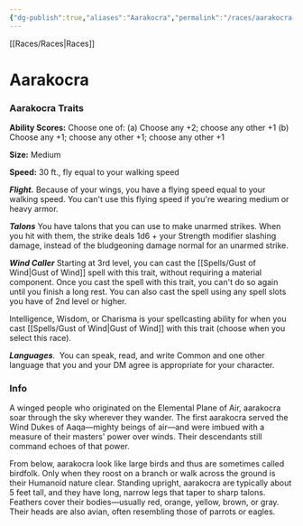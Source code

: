 ```yaml
---
{"dg-publish":true,"aliases":"Aarakocra","permalink":"/races/aarakocra-pr/","dgHomeLink":false,"dgPassFrontmatter":true}
---
```


[[Races/Races|Races]]
# Aarakocra
### Aarakocra Traits

**Ability Scores:** Choose one of: (a) Choose any +2; choose any other +1 (b) Choose any +1; choose any other +1; choose any other +1

**Size:** Medium

**Speed:** 30 ft., fly equal to your walking speed

***Flight.***
Because of your wings, you have a flying speed equal to your walking speed. You can't use this flying speed if you're wearing medium or heavy armor.

***Talons***
You have talons that you can use to make unarmed strikes. When you hit with them, the strike deals 1d6 + your Strength modifier slashing damage, instead of the bludgeoning damage normal for an unarmed strike.

***Wind Caller***
Starting at 3rd level, you can cast the [[Spells/Gust of Wind|Gust of Wind]] spell with this trait, without requiring a material component. Once you cast the spell with this trait, you can't do so again until you finish a long rest. You can also cast the spell using any spell slots you have of 2nd level or higher.

Intelligence, Wisdom, or Charisma is your spellcasting ability for when you cast [[Spells/Gust of Wind|Gust of Wind]] with this trait (choose when you select this race).

***Languages***. 
You can speak, read, and write Common and one other language that you and your DM agree is appropriate for your character.

### Info
A winged people who originated on the Elemental Plane of Air, aarakocra soar through the sky wherever they wander. The first aarakocra served the Wind Dukes of Aaqa—mighty beings of air—and were imbued with a measure of their masters' power over winds. Their descendants still command echoes of that power.

From below, aarakocra look like large birds and thus are sometimes called birdfolk. Only when they roost on a branch or walk across the ground is their Humanoid nature clear. Standing upright, aarakocra are typically about 5 feet tall, and they have long, narrow legs that taper to sharp talons. Feathers cover their bodies—usually red, orange, yellow, brown, or gray. Their heads are also avian, often resembling those of parrots or eagles.